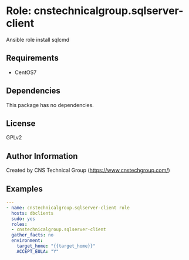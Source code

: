 Role: cnstechnicalgroup.sqlserver-client
========

Ansible role install sqlcmd

Requirements
------------

* CentOS7 

Dependencies
------------

This package has no dependencies.

License
-------

GPLv2

Author Information
------------------

Created by CNS Technical Group (https://www.cnstechgroup.com/)

Examples
--------

```yaml
---
- name: cnstechnicalgroup.sqlserver-client role 
  hosts: dbclients
  sudo: yes
  roles: 
  - cnstechnicalgroup.sqlserver-client
  gather_facts: no
  environment:
    target_home: "{{target_home}}"
    ACCEPT_EULA: "Y"

```

